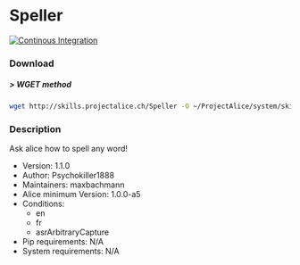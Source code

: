 # Speller

[![Continous Integration](https://gitlab.com/project-alice-assistant/skills/skill_Speller/badges/master/pipeline.svg)](https://gitlab.com/project-alice-assistant/skills/skill_Speller/pipelines/latest)

### Download

##### > WGET method
```bash
wget http://skills.projectalice.ch/Speller -O ~/ProjectAlice/system/skillInstallTickets/Speller.install
```

### Description
Ask alice how to spell any word!

- Version: 1.1.0
- Author: Psychokiller1888
- Maintainers: maxbachmann
- Alice minimum Version: 1.0.0-a5
- Conditions:
  - en
  - fr
  - asrArbitraryCapture
- Pip requirements: N/A
- System requirements: N/A

